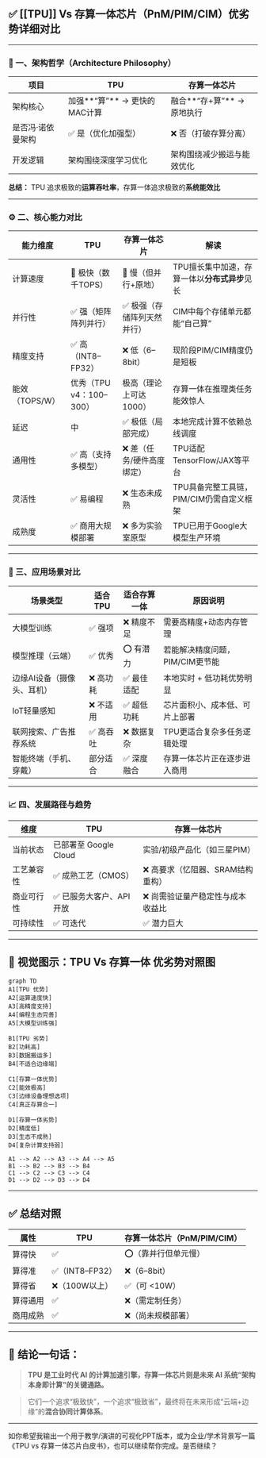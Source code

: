 

## **✅ [[TPU]] Vs 存算一体芯片（PnM/PIM/CIM）优劣势详细对比**

---

### **📌 一、架构哲学（Architecture Philosophy）**

|**项目**|**TPU**|**存算一体芯片**|
|---|---|---|
|架构核心|加强**“算”** → 更快的MAC计算|融合**“存+算”** → 原地执行|
|是否冯·诺依曼架构|✅ 是（优化加强型）|❌ 否（打破存算分离）|
|开发逻辑|架构围绕深度学习优化|架构围绕减少搬运与能效优化|

**总结：** TPU 追求极致的**运算吞吐率**，存算一体追求极致的**系统能效比**

---

### **⚙️ 二、核心能力对比**

|**能力维度**|**TPU**|**存算一体芯片**|**解读**|
|---|---|---|---|
|计算速度|🚀 极快（数千TOPS）|🐢 慢（但并行+原地）|TPU擅长集中加速，存算一体以**分布式异步**见长|
|并行性|✅ 强（矩阵阵列并行）|✅ 极强（存储阵列天然并行）|CIM中每个存储单元都能“自己算”|
|精度支持|✅ 高（INT8–FP32）|❌ 低（6–8bit）|现阶段PIM/CIM精度仍是短板|
|能效（TOPS/W）|优秀（TPU v4：100–300）|极高（理论上可达1000）|存算一体在推理类任务能效惊人|
|延迟|中|✅ 极低（局部完成）|本地完成计算不依赖总线调度|
|通用性|✅ 高（支持多模型）|❌ 差（任务/硬件高度绑定）|TPU适配TensorFlow/JAX等平台|
|灵活性|✅ 易编程|❌ 生态未成熟|TPU具备完整工具链，PIM/CIM仍需自定义框架|
|成熟度|✅ 商用大规模部署|❌ 多为实验室原型|TPU已用于Google大模型生产环境|

---

### **🧪 三、应用场景对比**

|**场景类型**|**适合TPU**|**适合存算一体**|**原因说明**|
|---|---|---|---|
|大模型训练|✅ 强项|❌ 精度不足|需要高精度+动态内存管理|
|模型推理（云端）|✅ 优秀|⭕ 有潜力|若能解决精度问题，PIM/CIM更节能|
|边缘AI设备（摄像头、耳机）|❌ 高功耗|✅ 最佳适配|本地实时 + 低功耗优势明显|
|IoT轻量感知|❌ 不适用|✅ 超低功耗|芯片面积小、成本低、可片上部署|
|联网搜索、广告推荐系统|✅ 高吞吐|❌ 数据复杂|TPU更适合复杂多任务逻辑处理|
|智能终端（手机、穿戴）|部分适合|✅ 深度融合|存算一体芯片正在逐步进入商用|

---

### **📈 四、发展路径与趋势**

|**维度**|**TPU**|**存算一体芯片**|
|---|---|---|
|当前状态|已部署至 Google Cloud|实验/初级产品化（如三星PIM）|
|工艺兼容性|✅ 成熟工艺（CMOS）|❌ 高要求（忆阻器、SRAM结构重构）|
|商业可行性|✅ 已服务大客户、API开放|❌ 尚需验证量产稳定性与成本收益比|
|可持续性|✅ 可迭代|✅ 潜力巨大|

---

## **🧭 视觉图示：TPU Vs 存算一体 优劣势对照图**

```
graph TD
A1[TPU 优势]
A2[运算速度快]
A3[高精度支持]
A4[编程生态完善]
A5[大模型训练强]

B1[TPU 劣势]
B2[功耗高]
B3[数据搬运多]
B4[不适合边缘端]

C1[存算一体优势]
C2[能效极高]
C3[边缘设备理想选项]
C4[真正存算合一]

D1[存算一体劣势]
D2[精度低]
D3[生态不成熟]
D4[复杂计算支持弱]

A1 --> A2 --> A3 --> A4 --> A5
B1 --> B2 --> B3 --> B4
C1 --> C2 --> C3 --> C4
D1 --> D2 --> D3 --> D4
```

---

## **✅ 总结对照**

|**属性**|**TPU**|**存算一体芯片（PnM/PIM/CIM）**|
|---|---|---|
|算得快|✅|⭕（靠并行但单元慢）|
|算得准|✅（INT8–FP32）|❌（6–8bit）|
|算得省|❌（100W以上）|✅（可 <10W）|
|算得通用|✅|❌（需定制任务）|
|商用成熟|✅|❌（尚未规模部署）|

---

## **🧠 结论一句话：**

> **TPU 是工业时代 AI 的计算加速引擎，存算一体芯片则是未来 AI 系统“架构本身即计算”的关键通路。**

> 它们一个追求“极致快”，一个追求“极致省”，最终将在未来形成“云端+边缘”的**混合协同计算体系**。

---

如你希望我输出一个用于教学/演讲的可视化PPT版本，或为企业/学术背景写一篇《TPU vs 存算一体芯片白皮书》，也可以继续帮你完成。是否继续？